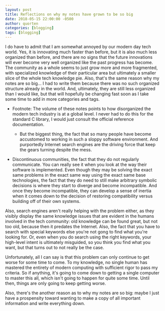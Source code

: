 ```yaml
---
layout: post
title: Reflections on why my notes have grown to be so big
date: 2018-05-15 22:00:00 -0500
author: quorten
categories: [blogging]
tags: [blogging]
---
```


I do have to admit that I am somewhat annoyed by our modern day tech
world.  Yes, it is innovating much faster than before, but it is also
much less organized than before, and there are no signs that the
future innovations will ever become very well organized like the past
progress has become.  The community as a whole seems to just grow more
and more fragmented, with specialized knowledge of their particular
area but ultimately a smaller slice of the whole tech knowledge pie.
Also, that's the same reason why my notes are so big... I had to write
them because there was no such organized structure already in the
world.  And, ultimately, they are still less organized than I would
like, but that will hopefully be changing fast soon as I take some
time to add in more categories and tags.

* Footnote: The volume of these notes points to how disorganized
  the modern tech  industry is at a global level.  I never had to
  do this for the standard C library, I would just consult the
  official reference documentation.

    * But the biggest thing, the fact that so many people have become
      accustomed to working in such a sloppy software environment.
      And purportedly Internet search engines are the driving force
      that keep the gears turning despite the mess.

* Discontinuous communities, the fact that they do not regularly
  communicate.  You can really see it when you look at the way their
  software is implemented.  Even though they may be solving the exact
  same problems in the exact same way using the exact same base
  technologies, the fact that they do need to still make arbitrary
  symbolic decisions is where they start to diverge and become
  incompatible.  And once they become incompatible, they can develop a
  sense of inertia when it comes down to the decision of restoring
  compatibility versus building off of their own systems.

Also, search engines aren't really helping with the problem either, as 
they visibly display the same knowledge issues that are evident in the 
humans involved in the tech community: old knowledge can be found great, 
but not too old, because then it predates the Internet.  Also, the fact 
that you have to search with special keywords else you're not gong to 
find what you're looking for.  Or, even when you do search using the 
right keywords, your high-level intent is ultimately misguided, so you 
think you find what you want, but that turns out to not really be the 
case.

Unfortunately, all I can say is that this problem can only continue to 
get worse for some time to come.  To my knowledge, no single human has 
mastered the entirety of modern computing with sufficient rigor to pass 
my criteria.  So if anything, it's going to come down to getting a 
single computer to master this all, which isn't going to happen for 
quite some time.  Until then, things are only going to keep getting 
worse.

Also, there's the another reason as to why my notes are so big: maybe I 
just have a prospensity toward wanting to make a copy of all important 
information and write everything down.
